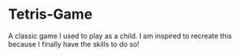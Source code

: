 # Tetris-Game

A classic game I used to play as a child. I am inspired to recreate this because I finally have the skills to do so!
